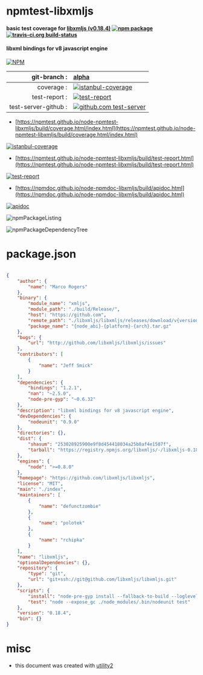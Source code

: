 # npmtest-libxmljs

#### basic test coverage for  [libxmljs (v0.18.4)](https://github.com/libxmljs/libxmljs)  [![npm package](https://img.shields.io/npm/v/npmtest-libxmljs.svg?style=flat-square)](https://www.npmjs.org/package/npmtest-libxmljs) [![travis-ci.org build-status](https://api.travis-ci.org/npmtest/node-npmtest-libxmljs.svg)](https://travis-ci.org/npmtest/node-npmtest-libxmljs)

#### libxml bindings for v8 javascript engine

[![NPM](https://nodei.co/npm/libxmljs.png?downloads=true&downloadRank=true&stars=true)](https://www.npmjs.com/package/libxmljs)

| git-branch : | [alpha](https://github.com/npmtest/node-npmtest-libxmljs/tree/alpha)|
|--:|:--|
| coverage : | [![istanbul-coverage](https://npmtest.github.io/node-npmtest-libxmljs/build/coverage.badge.svg)](https://npmtest.github.io/node-npmtest-libxmljs/build/coverage.html/index.html)|
| test-report : | [![test-report](https://npmtest.github.io/node-npmtest-libxmljs/build/test-report.badge.svg)](https://npmtest.github.io/node-npmtest-libxmljs/build/test-report.html)|
| test-server-github : | [![github.com test-server](https://npmtest.github.io/node-npmtest-libxmljs/GitHub-Mark-32px.png)](https://npmtest.github.io/node-npmtest-libxmljs/build/app/index.html) | | build-artifacts : | [![build-artifacts](https://npmtest.github.io/node-npmtest-libxmljs/glyphicons_144_folder_open.png)](https://github.com/npmtest/node-npmtest-libxmljs/tree/gh-pages/build)|

- [https://npmtest.github.io/node-npmtest-libxmljs/build/coverage.html/index.html](https://npmtest.github.io/node-npmtest-libxmljs/build/coverage.html/index.html)

[![istanbul-coverage](https://npmtest.github.io/node-npmtest-libxmljs/build/screenCapture.buildCi.browser.%252Ftmp%252Fbuild%252Fcoverage.lib.html.png)](https://npmtest.github.io/node-npmtest-libxmljs/build/coverage.html/index.html)

- [https://npmtest.github.io/node-npmtest-libxmljs/build/test-report.html](https://npmtest.github.io/node-npmtest-libxmljs/build/test-report.html)

[![test-report](https://npmtest.github.io/node-npmtest-libxmljs/build/screenCapture.buildCi.browser.%252Ftmp%252Fbuild%252Ftest-report.html.png)](https://npmtest.github.io/node-npmtest-libxmljs/build/test-report.html)

- [https://npmdoc.github.io/node-npmdoc-libxmljs/build/apidoc.html](https://npmdoc.github.io/node-npmdoc-libxmljs/build/apidoc.html)

[![apidoc](https://npmdoc.github.io/node-npmdoc-libxmljs/build/screenCapture.buildCi.browser.%252Ftmp%252Fbuild%252Fapidoc.html.png)](https://npmdoc.github.io/node-npmdoc-libxmljs/build/apidoc.html)

![npmPackageListing](https://npmtest.github.io/node-npmtest-libxmljs/build/screenCapture.npmPackageListing.svg)

![npmPackageDependencyTree](https://npmtest.github.io/node-npmtest-libxmljs/build/screenCapture.npmPackageDependencyTree.svg)



# package.json

```json

{
    "author": {
        "name": "Marco Rogers"
    },
    "binary": {
        "module_name": "xmljs",
        "module_path": "./build/Release/",
        "host": "https://github.com",
        "remote_path": "./libxmljs/libxmljs/releases/download/v{version}/",
        "package_name": "{node_abi}-{platform}-{arch}.tar.gz"
    },
    "bugs": {
        "url": "http://github.com/libxmljs/libxmljs/issues"
    },
    "contributors": [
        {
            "name": "Jeff Smick"
        }
    ],
    "dependencies": {
        "bindings": "1.2.1",
        "nan": "~2.5.0",
        "node-pre-gyp": "~0.6.32"
    },
    "description": "libxml bindings for v8 javascript engine",
    "devDependencies": {
        "nodeunit": "0.9.0"
    },
    "directories": {},
    "dist": {
        "shasum": "253028925900e9f8d454418034a25b8af4e1507f",
        "tarball": "https://registry.npmjs.org/libxmljs/-/libxmljs-0.18.4.tgz"
    },
    "engines": {
        "node": ">=0.8.0"
    },
    "homepage": "https://github.com/libxmljs/libxmljs",
    "license": "MIT",
    "main": "./index",
    "maintainers": [
        {
            "name": "defunctzombie"
        },
        {
            "name": "polotek"
        },
        {
            "name": "rchipka"
        }
    ],
    "name": "libxmljs",
    "optionalDependencies": {},
    "repository": {
        "type": "git",
        "url": "git+ssh://git@github.com/libxmljs/libxmljs.git"
    },
    "scripts": {
        "install": "node-pre-gyp install --fallback-to-build --loglevel http",
        "test": "node --expose_gc ./node_modules/.bin/nodeunit test"
    },
    "version": "0.18.4",
    "bin": {}
}
```



# misc
- this document was created with [utility2](https://github.com/kaizhu256/node-utility2)
